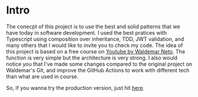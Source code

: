 # Intro

The conecpt of this project is to use the best and solid patterns that we have today in software development. I used the best pratices with Typescript using composition over inheritance, TDD, JWT validation, and many others that I would like to invite you to check my code. The idea of this project is based on a free course on [Youtube by Waldemar Neto](https://www.youtube.com/playlist?list=PLz_YTBuxtxt6_Zf1h-qzNsvVt46H8ziKh). The function is very simple but the architecture is very strong. I also would notice you that I've made some changes compared to the original project on Waldemar's Git, and improve the GitHub Actions to work with different tech than what are used in course.

So, if you wanna try the production version, just hit [here](https://alegrevers.vercel.app/).
